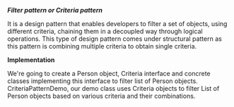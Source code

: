 **_Filter pattern or Criteria pattern_** 

It is a design pattern that enables developers to filter a set of
objects, using different criteria, chaining them in a decoupled way through logical operations. This
type of design pattern comes under structural pattern as this pattern is combining multiple criteria
to obtain single criteria.

**Implementation**

We're going to create a Person object, Criteria interface and concrete classes implementing this
interface to filter list of Person objects. CriteriaPatternDemo, our demo class uses Criteria objects
to filter List of Person objects based on various criteria and their combinations.